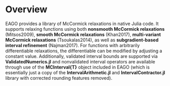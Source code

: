 # Overview

EAGO provides a library of McCormick relaxations in native Julia code. It supports
relaxing functions using both **nonsmooth McCormick relaxations** (Mitsos2009), **smooth McCormick relaxations** (Khan2017), **multi-variant McCormick relaxations** (Tsoukalas2014), as well
as **subgradient-based interval refinement** (Najman2017). For functions with
arbitrarily differentiable relaxations, the differentiable can be modified by adjusting a constant value. Additionally, validated interval bounds are supported via **ValidatedNumerics.jl** and nonvalidated interval operators are available through use of the **MCInterval{T}** object included in EAGO (which is essentially just a copy of the **IntervalArithmetic.jl** and **IntervalContractor.jl** library with corrected rounding features removed).
